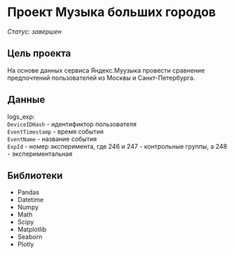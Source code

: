 # Проект Музыка больших городов

*Статус: завершен*

## Цель проекта

На основе данных сервиса Яндекс.Муузыка провести сравнение предпочтений пользователей из Москвы и Санкт-Петербурга. 

## Данные

logs_exp:  
`DeviceIDHash` - идентификтор пользователя  
`EventTimestamp` - время события  
`EventName` - название события  
`ExpId` - номер эксперимента, где 246 и 247 - контрольные группы, а 248 - экспериментальная  

## Библиотеки

- Pandas
- Datetime
- Numpy
- Math
- Scipy
- Matplotlib
- Seaborn
- Plotly